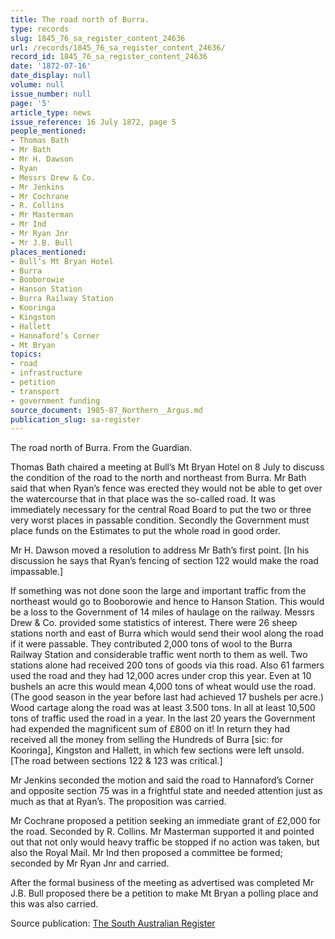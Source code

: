 ```yaml
---
title: The road north of Burra.
type: records
slug: 1845_76_sa_register_content_24636
url: /records/1845_76_sa_register_content_24636/
record_id: 1845_76_sa_register_content_24636
date: '1872-07-16'
date_display: null
volume: null
issue_number: null
page: '5'
article_type: news
issue_reference: 16 July 1872, page 5
people_mentioned:
- Thomas Bath
- Mr Bath
- Mr H. Dawson
- Ryan
- Messrs Drew & Co.
- Mr Jenkins
- Mr Cochrane
- R. Collins
- Mr Masterman
- Mr Ind
- Mr Ryan Jnr
- Mr J.B. Bull
places_mentioned:
- Bull’s Mt Bryan Hotel
- Burra
- Booborowie
- Hanson Station
- Burra Railway Station
- Kooringa
- Kingston
- Hallett
- Hannaford’s Corner
- Mt Bryan
topics:
- road
- infrastructure
- petition
- transport
- government funding
source_document: 1985-87_Northern__Argus.md
publication_slug: sa-register
---
```


The road north of Burra.  From the Guardian.

Thomas Bath chaired a meeting at Bull’s Mt Bryan Hotel on 8 July to discuss the condition of the road to the north and northeast from Burra.  Mr Bath said that when Ryan’s fence was erected they would not be able to get over the watercourse that in that place was the so-called road.  It was immediately necessary for the central Road Board to put the two or three very worst places in passable condition.  Secondly the Government must place funds on the Estimates to put the whole road in good order.

Mr H. Dawson moved a resolution to address Mr Bath’s first point.  [In his discussion he says that Ryan’s fencing of section 122 would make the road impassable.]

If something was not done soon the large and important traffic from the northeast would go to Booborowie and hence to Hanson Station.  This would be a loss to the Government of 14 miles of haulage on the railway.  Messrs Drew & Co. provided some statistics of interest.  There were 26 sheep stations north and east of Burra which would send their wool along the road if it were passable.  They contributed 2,000 tons of wool to the Burra Railway Station and considerable traffic went north to them as well.  Two stations alone had received 200 tons of goods via this road.   Also 61 farmers used the road and they had 12,000 acres under crop this year.  Even at 10 bushels an acre this would mean 4,000 tons of wheat would use the road.  (The good season in the year before last had achieved 17 bushels per acre.)  Wood cartage along the road was at least 3.500 tons.  In all at least 10,500 tons of traffic used the road in a year.  In the last 20 years the Government had expended the magnificent sum of £800 on it!  In return they had received all the money from selling the Hundreds of Burra [sic: for Kooringa], Kingston and Hallett, in which few sections were left unsold.  [The road between sections 122 & 123 was critical.]

Mr Jenkins seconded the motion and said the road to Hannaford’s Corner and opposite section 75 was in a frightful state and needed attention just as much as that at Ryan’s.  The proposition was carried.

Mr Cochrane proposed a petition seeking an immediate grant of £2,000 for the road.  Seconded by R. Collins.  Mr Masterman supported it and pointed out that not only would heavy traffic be stopped if no action was taken, but also the Royal Mail.  Mr Ind then proposed a committee be formed; seconded by Mr Ryan Jnr and carried.

After the formal business of the meeting as advertised was completed Mr J.B. Bull proposed there be a petition to make Mt Bryan a polling place and this was also carried.

Source publication: [The South Australian Register](/publications/sa-register/)
